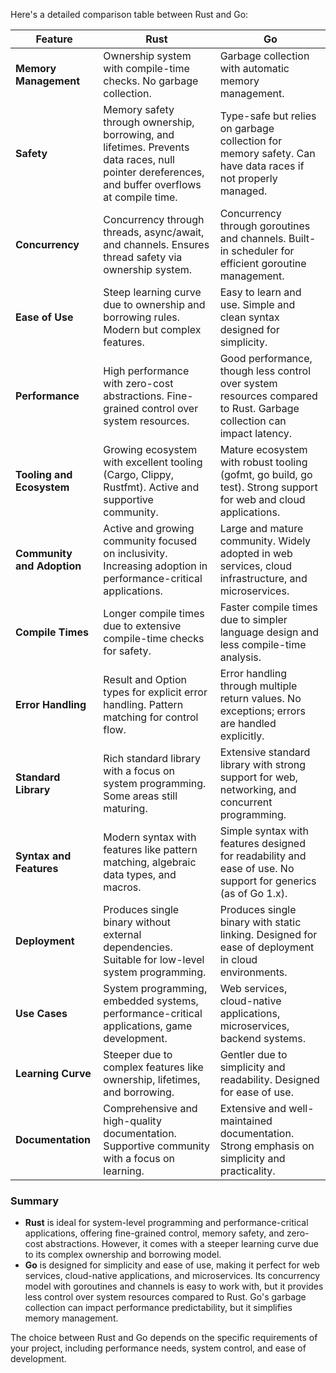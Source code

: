 Here's a detailed comparison table between Rust and Go:

| Feature                      | Rust                                     | Go                                       |
|------------------------------|------------------------------------------|------------------------------------------|
| **Memory Management**        | Ownership system with compile-time checks. No garbage collection. | Garbage collection with automatic memory management. |
| **Safety**                   | Memory safety through ownership, borrowing, and lifetimes. Prevents data races, null pointer dereferences, and buffer overflows at compile time. | Type-safe but relies on garbage collection for memory safety. Can have data races if not properly managed. |
| **Concurrency**              | Concurrency through threads, async/await, and channels. Ensures thread safety via ownership system. | Concurrency through goroutines and channels. Built-in scheduler for efficient goroutine management. |
| **Ease of Use**              | Steep learning curve due to ownership and borrowing rules. Modern but complex features. | Easy to learn and use. Simple and clean syntax designed for simplicity. |
| **Performance**              | High performance with zero-cost abstractions. Fine-grained control over system resources. | Good performance, though less control over system resources compared to Rust. Garbage collection can impact latency. |
| **Tooling and Ecosystem**    | Growing ecosystem with excellent tooling (Cargo, Clippy, Rustfmt). Active and supportive community. | Mature ecosystem with robust tooling (gofmt, go build, go test). Strong support for web and cloud applications. |
| **Community and Adoption**   | Active and growing community focused on inclusivity. Increasing adoption in performance-critical applications. | Large and mature community. Widely adopted in web services, cloud infrastructure, and microservices. |
| **Compile Times**            | Longer compile times due to extensive compile-time checks for safety. | Faster compile times due to simpler language design and less compile-time analysis. |
| **Error Handling**           | Result and Option types for explicit error handling. Pattern matching for control flow. | Error handling through multiple return values. No exceptions; errors are handled explicitly. |
| **Standard Library**         | Rich standard library with a focus on system programming. Some areas still maturing. | Extensive standard library with strong support for web, networking, and concurrent programming. |
| **Syntax and Features**      | Modern syntax with features like pattern matching, algebraic data types, and macros. | Simple syntax with features designed for readability and ease of use. No support for generics (as of Go 1.x). |
| **Deployment**               | Produces single binary without external dependencies. Suitable for low-level system programming. | Produces single binary with static linking. Designed for ease of deployment in cloud environments. |
| **Use Cases**                | System programming, embedded systems, performance-critical applications, game development. | Web services, cloud-native applications, microservices, backend systems. |
| **Learning Curve**           | Steeper due to complex features like ownership, lifetimes, and borrowing. | Gentler due to simplicity and readability. Designed for ease of use. |
| **Documentation**            | Comprehensive and high-quality documentation. Supportive community with a focus on learning. | Extensive and well-maintained documentation. Strong emphasis on simplicity and practicality. |

### Summary

- **Rust** is ideal for system-level programming and performance-critical applications, offering fine-grained control, memory safety, and zero-cost abstractions. However, it comes with a steeper learning curve due to its complex ownership and borrowing model.
- **Go** is designed for simplicity and ease of use, making it perfect for web services, cloud-native applications, and microservices. Its concurrency model with goroutines and channels is easy to work with, but it provides less control over system resources compared to Rust. Go's garbage collection can impact performance predictability, but it simplifies memory management.

The choice between Rust and Go depends on the specific requirements of your project, including performance needs, system control, and ease of development.